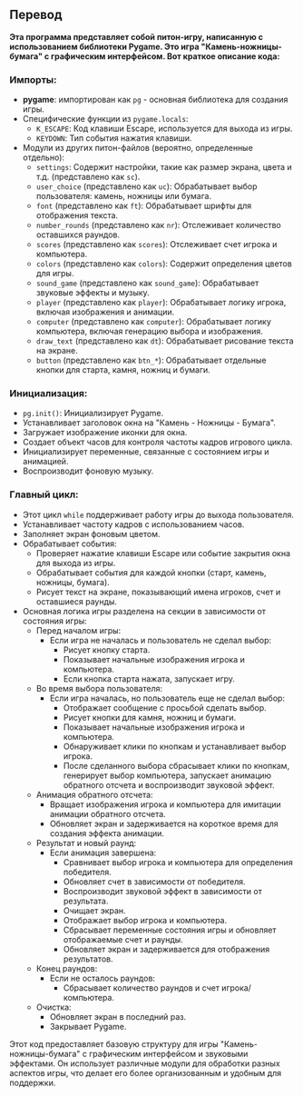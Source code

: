 ## Перевод

**Эта программа представляет собой питон-игру, написанную с использованием библиотеки Pygame. Это игра "Камень-ножницы-бумага" с графическим интерфейсом. Вот краткое описание кода:**

### Импорты:
* **pygame**: импортирован как `pg` - основная библиотека для создания игры.
* Специфические функции из `pygame.locals`:
  * `K_ESCAPE`: Код клавиши Escape, используется для выхода из игры.
  * `KEYDOWN`: Тип события нажатия клавиши.
* Модули из других питон-файлов (вероятно, определенные отдельно):
  * `settings`: Содержит настройки, такие как размер экрана, цвета и т.д. (представлено как `sc`).
  * `user_choice` (представлено как `uc`): Обрабатывает выбор пользователя: камень, ножницы или бумага.
  * `font` (представлено как `ft`): Обрабатывает шрифты для отображения текста.
  * `number_rounds` (представлено как `nr`): Отслеживает количество оставшихся раундов.
  * `scores` (представлено как `scores`): Отслеживает счет игрока и компьютера.
  * `colors` (представлено как `colors`): Содержит определения цветов для игры.
  * `sound_game` (представлено как `sound_game`): Обрабатывает звуковые эффекты и музыку.
  * `player` (представлено как `player`): Обрабатывает логику игрока, включая изображения и анимации.
  * `computer` (представлено как `computer`): Обрабатывает логику компьютера, включая генерацию выбора и изображения.
  * `draw_text` (представлено как `dt`): Обрабатывает рисование текста на экране.
  * `button` (представлено как `btn_*`): Обрабатывает отдельные кнопки для старта, камня, ножниц и бумаги.

### Инициализация:
* `pg.init()`: Инициализирует Pygame.
* Устанавливает заголовок окна на "Камень - Ножницы - Бумага".
* Загружает изображение иконки для окна.
* Создает объект часов для контроля частоты кадров игрового цикла.
* Инициализирует переменные, связанные с состоянием игры и анимацией.
* Воспроизводит фоновую музыку.

### Главный цикл:
* Этот цикл `while` поддерживает работу игры до выхода пользователя.
* Устанавливает частоту кадров с использованием часов.
* Заполняет экран фоновым цветом.
* Обрабатывает события:
  * Проверяет нажатие клавиши Escape или событие закрытия окна для выхода из игры.
  * Обрабатывает события для каждой кнопки (старт, камень, ножницы, бумага).
  * Рисует текст на экране, показывающий имена игроков, счет и оставшиеся раунды.
* Основная логика игры разделена на секции в зависимости от состояния игры:
  * Перед началом игры:
    * Если игра не началась и пользователь не сделал выбор:
      * Рисует кнопку старта.
      * Показывает начальные изображения игрока и компьютера.
      * Если кнопка старта нажата, запускает игру.
  * Во время выбора пользователя:
    * Если игра началась, но пользователь еще не сделал выбор:
      * Отображает сообщение с просьбой сделать выбор.
      * Рисует кнопки для камня, ножниц и бумаги.
      * Показывает начальные изображения игрока и компьютера.
      * Обнаруживает клики по кнопкам и устанавливает выбор игрока.
      * После сделанного выбора сбрасывает клики по кнопкам, генерирует выбор компьютера, запускает анимацию обратного отсчета и воспроизводит звуковой эффект.
  * Анимация обратного отсчета:
    * Вращает изображения игрока и компьютера для имитации анимации обратного отсчета.
    * Обновляет экран и задерживается на короткое время для создания эффекта анимации.
  * Результат и новый раунд:
    * Если анимация завершена:
      * Сравнивает выбор игрока и компьютера для определения победителя.
      * Обновляет счет в зависимости от победителя.
      * Воспроизводит звуковой эффект в зависимости от результата.
      * Очищает экран.
      * Отображает выбор игрока и компьютера.
      * Сбрасывает переменные состояния игры и обновляет отображаемые счет и раунды.
      * Обновляет экран и задерживается для отображения результатов.
  * Конец раундов:
    * Если не осталось раундов:
      * Сбрасывает количество раундов и счет игрока/компьютера.
  * Очистка:
    * Обновляет экран в последний раз.
    * Закрывает Pygame.

Этот код предоставляет базовую структуру для игры "Камень-ножницы-бумага" с графическим интерфейсом и звуковыми эффектами. Он использует различные модули для обработки разных аспектов игры, что делает его более организованным и удобным для поддержки.
